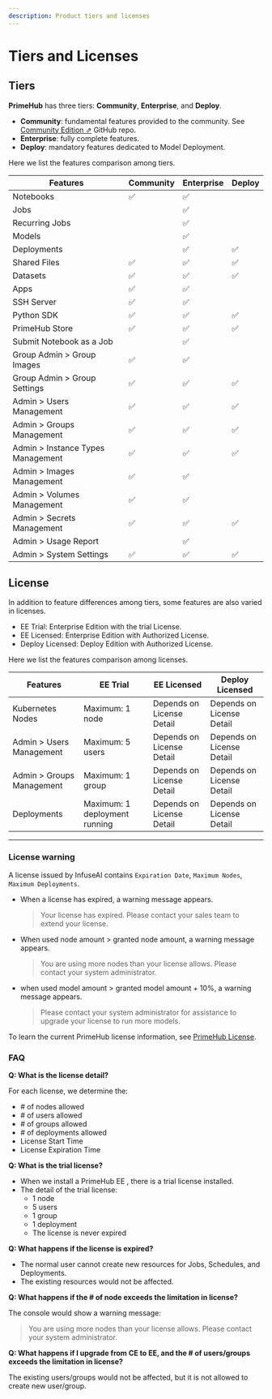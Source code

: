 ```yaml
---
description: Product tiers and licenses
---
```


# Tiers and Licenses

## Tiers

**PrimeHub** has three tiers: **Community**, **Enterprise**, and **Deploy**.

* **Community**: fundamental features provided to the community. See [Community Edition ⇗](https://github.com/InfuseAI/primehub) GitHub repo.
* **Enterprise**: fully complete features.
* **Deploy**: mandatory features dedicated to Model Deployment.

Here we list the features comparison among tiers.

| Features                          | Community | Enterprise | Deploy |
| --------------------------------- | --------- | ---------- | ------ |
| Notebooks                         | ✅️        | ✅️         |        |
| Jobs                              |           | ✅️         |        |
| Recurring Jobs                    |           | ✅️         |        |
| Models                            |           | ✅️         |        |
| Deployments                       |           | ✅️         | ✅️     |
| Shared Files                      | ✅️        | ✅️         | ✅️     |
| Datasets                          | ✅️        | ✅️         | ✅️     |
| Apps                              | ✅️        | ✅️         |        |
| SSH Server                        | ✅️        | ✅️         |        |
| Python SDK                        | ✅️        | ✅️         | ✅️     |
| PrimeHub Store                    | ✅️        | ✅️         | ✅️     |
| Submit Notebook as a Job          |           | ✅️         |        |
| Group Admin > Group Images        | ✅️        | ✅️         |        |
| Group Admin > Group Settings      | ✅️        | ✅️         | ✅️     |
| Admin > Users Management          | ✅️        | ✅️         | ✅️     |
| Admin > Groups Management         | ✅️        | ✅️         | ✅️     |
| Admin > Instance Types Management | ✅️        | ✅️         | ✅️     |
| Admin > Images Management         | ✅️        | ✅️         |        |
| Admin > Volumes Management        | ✅️        | ✅️         |        |
| Admin > Secrets Management        | ✅️        | ✅️         | ✅️     |
| Admin > Usage Report              |           | ✅️         |        |
| Admin > System Settings           | ✅️        | ✅️         | ✅️     |

## License

In addition to feature differences among tiers, some features are also varied in licenses.

* EE Trial: Enterprise Edition with the trial License.
* EE Licensed: Enterprise Edition with Authorized License.
* Deploy Licensed: Deploy Edition with Authorized License.

Here we list the features comparison among licenses.

| Features                  | EE Trial                      | EE Licensed               | Deploy Licensed           |
| ------------------------- | ----------------------------- | ------------------------- | ------------------------- |
| Kubernetes Nodes          | Maximum: 1 node               | Depends on License Detail | Depends on License Detail |
| Admin > Users Management  | Maximum: 5 users              | Depends on License Detail | Depends on License Detail |
| Admin > Groups Management | Maximum: 1 group              | Depends on License Detail | Depends on License Detail |
| Deployments               | Maximum: 1 deployment running | Depends on License Detail | Depends on License Detail |

***

### License warning

A license issued by InfuseAI contains `Expiration Date`, `Maximum Nodes`, `Maximum Deployments`.

*   When a license has expired, a warning message appears.

    > Your license has expired. Please contact your sales team to extend your license.
*   When used node amount > granted node amount, a warning message appears.

    > You are using more nodes than your license allows. Please contact your system administrator.
*   when used model amount > granted model amount + 10%, a warning message appears.

    > Please contact your system administrator for assistance to upgrade your license to run more models.

To learn the current PrimeHub license information, see [PrimeHub License](broken-reference).

### FAQ

**Q: What is the license detail?**

For each license, we determine the:

* \# of nodes allowed
* \# of users allowed
* \# of groups allowed
* \# of deployments allowed
* License Start Time
* License Expiration Time

**Q: What is the trial license?**

* When we install a PrimeHub EE , there is a trial license installed.
* The detail of the trial license:
  * 1 node
  * 5 users
  * 1 group
  * 1 deployment
  * The license is never expired

**Q: What happens if the license is expired?**

* The normal user cannot create new resources for Jobs, Schedules, and Deployments.
* The existing resources would not be affected.

**Q: What happens if the # of node exceeds the limitation in license?**

The console would show a warning message:

> You are using more nodes than your license allows. Please contact your system administrator.

**Q: What happens if I upgrade from CE to EE, and the # of users/groups exceeds the limitation in license?**

The existing users/groups would not be affected, but it is not allowed to create new user/group.
